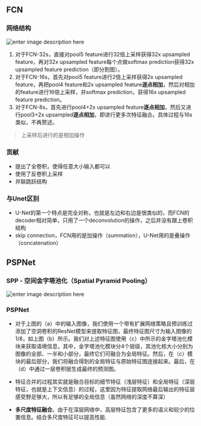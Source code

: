 
## FCN  
### 网络结构     

![enter image description here](https://lh3.googleusercontent.com/6VjKgbGTSea806JCBY-IfqOaSdCxzdmtBU9Cpf0rGIhfm_cotyLFcKaXdmKAv4CjP-b7cHhZyIu4)    
1.  对于FCN-32s，直接对pool5 feature进行32倍上采样获得32x upsampled feature，再对32x upsampled feature每个点做softmax prediction获得32x upsampled feature prediction（即分割图）。
2.  对于FCN-16s，首先对pool5 feature进行2倍上采样获得2x upsampled feature，再把pool4 feature和2x upsampled feature**逐点相加**，然后对相加的feature进行16倍上采样，并softmax prediction，获得16x upsampled feature prediction。
3.  对于FCN-8s，首先进行pool4+2x upsampled feature**逐点相加**，然后又进行pool3+2x upsampled**逐点相加**，即进行更多次特征融合。具体过程与16s类似，不再赘述。   
> 上采样后进行的是相加操作
### 贡献  
- 提出了全卷积，使得任意大小输入都可以   
- 使用了反卷积上采样
- 并联跳跃结构  
### 与Unet区别   
- U-Net的第一个特点是完全对称，也就是左边和右边是很类似的，而FCN的decoder相对简单，只用了一个deconvolution的操作，之后并没有跟上卷积结构   
- skip connection，FCN用的是加操作（summation），U-Net用的是叠操作（concatenation）


## PSPNet   
### SPP - **空间金字塔池化（Spatial Pyramid Pooling）**    

![enter image description here](https://lh3.googleusercontent.com/tI_Y8__AYZB7r_1g1nstk0WIlctLNjJAQrdQtYnRdOtkUwKGk5hgwE5EHY02D4aQyyQc4fx7zHoK)    

### PSPNet   


   - 对于上图的（a）中的输入图像，我们使用一个带有扩展网络策略且预训练过添加了空洞卷积的ResNet模型来提取特征图，最终特征图尺寸为输入图像的1/8，如上图（b）所示。我们对上述特征图使用（c）中所示的金字塔池化模块来获取语境信息，其中，金字塔池化模块分4个层级，其池化核大小分别为图像的全部、一半和小部分，最终它们可融合为全局特征。然后，在（c）模块的最后部分，我们将融合得到的全局特征与原始特征图连接起来。最后，在（d）中通过一层卷积层生成最终的预测图。

- 特征合并的过程其实就是融合目标的细节特征（浅层特征）和全局特征（深层特征，也就是上下文信息）的过程，这里因为特征提取网络最后输出的特征层感受野足够大，所以有足够的全局信息（虽然网络的深度不算深）

- **多尺度特征融合**。由于在深层网络中，高层特征包含了更多的语义和较少的位置信息。结合多尺度特征可以提高性能.

<!--stackedit_data:
eyJoaXN0b3J5IjpbMTIxNjA4OTY4NSwtMTM1MTk0OTQ4MSwtMT
A0NTQyNDQ5MCwtMjI1MjAwMjg2LDE4MTQwMDEyMjgsMTM3OTk2
NTYwMyw4MTgxMjMyODddfQ==
-->